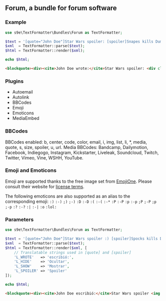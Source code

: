 <h2>Forum, a bundle for forum software</h2>

### Example

```php
use s9e\TextFormatter\Bundles\Forum as TextFormatter;

$text = '[quote="John Doe"]Star Wars spoiler: [spoiler]Snapes kills Dumbledore[/spoiler][/quote]';
$xml  = TextFormatter::parse($text);
$html = TextFormatter::render($xml);

echo $html;
```
```html
<blockquote><div><cite>John Doe wrote:</cite>Star Wars spoiler: <div class="spoiler"><div class="spoiler-header"><button onclick="var a=parentNode.nextSibling.style,b=firstChild.style,c=lastChild.style;b.display=a.display;a.display=c.display=(b.display)?'':'none';return!1"><span>Show</span><span style="display:none">Hide</span></button><span class="spoiler-title">Spoiler </span></div><div class="spoiler-content" style="display:none">Snapes kills Dumbledore</div></div></div></blockquote>
```

### Plugins

 * Autoemail
 * Autolink
 * BBCodes
 * Emoji
 * Emoticons
 * MediaEmbed

### BBCodes

BBCodes enabled: b, center, code, color, email, i, img, list, li, *, media, quote, s, size, spoiler, u, url.
Media BBCodes: Bandcamp, Dailymotion, Facebook, Indiegogo, Instagram, Kickstarter, Liveleak, Soundcloud, Twitch, Twitter, Vimeo, Vine, WSHH, YouTube.

### Emoji and Emoticons

Emoji are supported thanks to the free image set from [EmojiOne](https://emojione.com/). Please consult their website for [license terms](http://emojione.com/licensing/).

The following emoticons are also supported as an alias to the corresponding emoji: `:)` `:-)` `;)` `;-)` `:D` `:-D` `:(` `:-(` `:-*` `:P` `:-P` `:p` `:-p` `;P` `;-P` `;p` `;-p` `:?` `:-?` `:|` `:-|` `:o` `:lol:`

### Parameters

```php
use s9e\TextFormatter\Bundles\Forum as TextFormatter;

$text = '[quote="John Doe"]Star Wars spoiler :) [spoiler]Spocks kills Dumbledore[/spoiler][/quote]';
$xml  = TextFormatter::parse($text);
$html = TextFormatter::render($xml, [
	// Translatable strings used in [quote] and [spoiler]
	'L_WROTE'   => 'escribió:',
	'L_HIDE'    => 'Ocultar',
	'L_SHOW'    => 'Mostrar',
	'L_SPOILER' => 'Spoiler'
]);

echo $html;
```
```html
<blockquote><div><cite>John Doe escribió:</cite>Star Wars spoiler <img alt=":)" class="emoji" draggable="false" src="//cdn.jsdelivr.net/emojione/assets/4.5/png/64/1f642.png"> <div class="spoiler"><div class="spoiler-header"><button onclick="var a=parentNode.nextSibling.style,b=firstChild.style,c=lastChild.style;b.display=a.display;a.display=c.display=(b.display)?'':'none';return!1"><span>Mostrar</span><span style="display:none">Ocultar</span></button><span class="spoiler-title">Spoiler </span></div><div class="spoiler-content" style="display:none">Spocks kills Dumbledore</div></div></div></blockquote>
```
